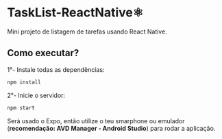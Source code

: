 # TaskList-ReactNative⚛️
Mini projeto de listagem de tarefas usando React Native.

## Como executar?
1°- Instale todas as dependências:

```jsx
npm install
```

2°- Inicie o servidor:

```jsx
npm start
```

Será usado o Expo, então utilize o teu smarphone ou emulador (**recomendação: AVD Manager - Android Studio**) para rodar a aplicação.
